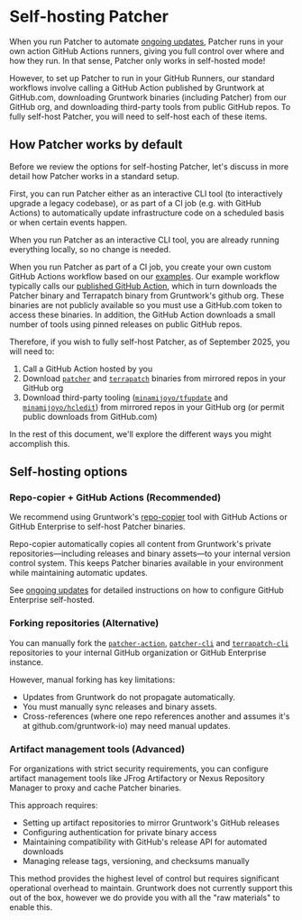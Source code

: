 # Self-hosting Patcher

When you run Patcher to automate [ongoing updates](./ongoing-updates.md), Patcher runs in your own action GitHub Actions runners, giving you full control over where and how they run. In that sense, Patcher only works in self-hosted mode!

However, to set up Patcher to run in your GitHub Runners, our standard workflows involve calling a GitHub Action published by Gruntwork at GitHub.com, downloading Gruntwork binaries (including Patcher) from our GitHub org, and downloading third-party tools from public GitHub repos. To fully self-host Patcher, you will need to self-host each of these items.

## How Patcher works by default

Before we review the options for self-hosting Patcher, let's discuss in more detail how Patcher works in a standard setup.

First, you can run Patcher either as an interactive CLI tool (to interactively upgrade a legacy codebase), or as part of a CI job (e.g. with GitHub Actions) to automatically update infrastructure code on a scheduled basis or when certain events happen.

When you run Patcher as an interactive CLI tool,  you are already running everything locally, so no change is needed.

When you run Patcher as part of a CI job, you create your own custom GitHub Actions workflow based on our [examples](./ongoing-updates.md). Our example workflow typically calls our [published GitHub Action](https://github.com/gruntwork-io/patcher-action), which in turn downloads the Patcher binary and Terrapatch binary from Gruntwork's github org. These binaries are not publicly available so you must use a GitHub.com token to access these binaries. In addition, the GitHub Action downloads a small number of tools using pinned releases on public GitHub repos.

Therefore, if you wish to fully self-host Patcher, as of September 2025, you will need to:

1. Call a GitHub Action hosted by you
1. Download [`patcher`](https://github.com/gruntwork-io/patcher-cli) and [`terrapatch`](https://github.com/gruntwork-io/terrapatch-cli) binaries from mirrored repos in your GitHub org
1. Download third-party tooling ([`minamijoyo/tfupdate`](https://github.com/minamijoyo/tfupdate) and [`minamijoyo/hcledit`](https://github.com/minamijoyo/hcledit)) from mirrored repos in your GitHub org (or permit public downloads from GitHub.com)

In the rest of this document, we'll explore the different ways you might accomplish this.

## Self-hosting options

### Repo-copier + GitHub Actions (Recommended)

We recommend using Gruntwork's [repo-copier](https://github.com/gruntwork-io/repo-copier) tool with GitHub Actions or GitHub Enterprise to self-host Patcher binaries.

Repo-copier automatically copies all content from Gruntwork's private repositories—including releases and binary assets—to your internal version control system. This keeps Patcher binaries available in your environment while maintaining automatic updates.

See [ongoing updates](./ongoing-updates.md) for detailed instructions on how to configure GitHub Enterprise self-hosted.

### Forking repositories (Alternative)

You can manually fork the [`patcher-action`](https://github.com/gruntwork-io/patcher-action), [`patcher-cli`](https://github.com/gruntwork-io/patcher-cli) and [`terrapatch-cli`](https://github.com/gruntwork-io/terrapatch-cli) repositories to your internal GitHub organization or GitHub Enterprise instance.

However, manual forking has key limitations:
- Updates from Gruntwork do not propagate automatically.
- You must manually sync releases and binary assets.
- Cross-references (where one repo references another and assumes it's at github.com/gruntwork-io) may need manual updates.

### Artifact management tools (Advanced)

For organizations with strict security requirements, you can configure artifact management tools like JFrog Artifactory or Nexus Repository Manager to proxy and cache Patcher binaries.

This approach requires:
- Setting up artifact repositories to mirror Gruntwork's GitHub releases
- Configuring authentication for private binary access
- Maintaining compatibility with GitHub's release API for automated downloads
- Managing release tags, versioning, and checksums manually

This method provides the highest level of control but requires significant operational overhead to maintain. Gruntwork does not currently support this out of the box, however we do provide you with all the "raw materials" to enable this.